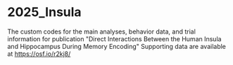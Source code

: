# 2025_Insula
The custom codes for the main analyses, behavior data, and trial information for publication "Direct Interactions Between the Human Insula and Hippocampus During Memory Encoding"
Supporting data are available at https://osf.io/r2kj8/
